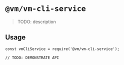 # `@vm/vm-cli-service`

> TODO: description

## Usage

```
const vmCliService = require('@vm/vm-cli-service');

// TODO: DEMONSTRATE API
```
